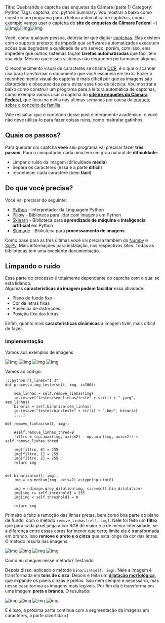Title: Quebrando o captcha das enquetes da Câmara (parte 1)
Category: Python
Tags: captcha, orc, python
Summary:  Vou mostrar a baixo como construir um programa para a leitura automática de captchas, como exemplo vamos usar o captcha do **site de enquetes da Câmara Federal** =) ![img]({filename}/images/cap_vota/base/teste4.jpeg)![img]({filename}/images/cap_vota/sem_linhas/teste4.jpeg)![img]({filename}/images/cap_vota/binarizada/teste4.bmp) 


Você, como qualquer pessoa, detesta ter que digitar [captchas][wiki_captcha]. Elas existem com o suposto pretexto de impedir que softwares automatizados executem ações que degradam a qualidade de um serviço, porém, com isso, eles impedem que outros sistemas façam **tarefas automatizadas** que facilitem sua vida. Mesmo que esses sistemas não degradem performance alguma.

O reconhecimento visual de caracteres se chama [OCR][wiki_ocr], é o que o scanner usa para transformar o documento que você escaneia em texto. Fazer o reconhecimento visual do captcha é mais difícil por que as imagens são distorcidas e obscurecidas para evitar esse tipo de técnica. Vou mostrar a baixo como construir um programa para a leitura automática de captchas, como exemplo vamos usar o captcha do [**site de enquetes da Câmara Federal**][enquetes_camara], que ficou na mídia nas últimas semanas por causa da [enquete sobre o conceito de família][enquete_familia].

Vale ressaltar que o conteúdo desse post é meramente acadêmico, e você não deve utiliza-lo para fazer coisas ruins, como maltratar gatinhos. 

## Quais os passos?

Para quebrar um captcha <del>você</del> seu programa vai precisar fazer **três passos**. Para o computador cada uma tem um grau natural de **dificuldade**:  

* Limpar o ruído da imagem (dificuldade **média**)
* Separa os caracteres (essa é a parte **difícil**)
* reconhecer cada caractere (bem **fácil**)

## Do que você precisa?

Você vai precisar do seguinte:

* [Python][python] - Interpretador da Linguagem Python
* [Pillow][pillow] - Biblioteca para lidar com imagens em Python
* [Sklearn][sklearn] - Biblioteca para **aprendizado de máquina** e **inteligencia artificial** em Python
* [Skimage][skimage] - Biblioteca para **processamento de imagens**

Como base para as três últimas você vai precisa também do [Numpy][numpy] e [SciPy][scipy]. Mais informações para instalação, nos respectivos sites. Todas as bibliotecas tem uma excelente documentação.


## Limpando o ruído

Essa parte do processo é totalmente dependente do captcha com o qual se esta lidando.  
Algumas **características da imagem podem facilitar** essa atividade:

* Plano de fundo fixo
* Cor da letras fixas
* Ausência de distorções
* Posição fixa das letras

Enfim, quanto mais **características dinâmicas** a imagem tiver, mais difícil de fazer.


### Implementação

Vamos aos exemplos de imagens:

![img]({filename}/images/cap_vota/base/teste1.jpeg)
![img]({filename}/images/cap_vota/base/teste2.jpeg)
![img]({filename}/images/cap_vota/base/teste3.jpeg)
![img]({filename}/images/cap_vota/base/teste4.jpeg)

Vamos ao código:

    :::python hl_lines="1 3" 
    def processa_img_teste(self, img, i=100):

        sem_linhas = self.remove_linhas(img)
        io.imsave("testes/sem_linhas/teste" + str(i) + ".jpeg", sem_linhas)
        binaria = self.binariza(sem_linhas)
        io.imsave("testes/bin/teste" + str(i) + ".bmp", binaria)
        [...]
    
    def remove_linhas(self, img):

        #self.remove_linhas_thred=9
        filtro = (np.amax(img, axis=2) - np.amin(img, axis=2)) < self.remove_linhas_thred

        img[filtro, 0] = 255
        img[filtro, 1] = 255
        img[filtro, 2] = 255
        return img


    def binariza(self, img):
        img = np.median(img, axis=2).astype(np.uint8)

        img = ndimage.grey_dilation(img, size=self.bin_dilatation)
        img[img >= self.threshold] = 255
        img[img < self.threshold] = 0

        return img

Primeiro é feito a remoção das linhas pretas, bem como boa parte do plano de fundo, com o método `remove_linhas(self, img)`. Nele foi feito um **filtro** que para cada pixel pega a cor RGB de maior e a de menor intensidade, se a diferença entre essas cores for menor que certo limite ela é transformada em branco. Isso **remove o preto e o cinza** que esta longe da cor das letras. O método  resulta nas imagens:

![img]({filename}/images/cap_vota/sem_linhas/teste1.jpeg)
![img]({filename}/images/cap_vota/sem_linhas/teste2.jpeg)
![img]({filename}/images/cap_vota/sem_linhas/teste3.jpeg)
![img]({filename}/images/cap_vota/sem_linhas/teste4.jpeg)

Como eu cheguei nesse método? Testando.


Depois disso, aplicado o método `binariza(self, img)`. Nele a imagem é transformada em **tons de cinza**. Depois é feita um [**dilatação morfológica**][dilatacao], que expande os pixels cinzas e pretos. Isso nem sempre é necessário, mas nesse caso tornou as imagens mais legíveis. Por fim ela é transforma em uma imagem **preta e branca**. O resultado:

![img]({filename}/images/cap_vota/binarizada/teste1.bmp)
![img]({filename}/images/cap_vota/binarizada/teste2.bmp)
![img]({filename}/images/cap_vota/binarizada/teste3.bmp)
![img]({filename}/images/cap_vota/binarizada/teste4.bmp)    

E é isso, a próxima parte continua com a segmentação da imagens em caracteres, a parte divertida =)



[wiki_captcha]: http://www.wikiwand.com/pt/CAPTCHA
[wiki_ocr]: http://www.wikiwand.com/pt/Reconhecimento_%C3%B3tico_de_caracteres
[enquete_familia]: http://www2.camara.leg.br/agencia-app/votarEnquete/enquete/101CE64E-8EC3-436C-BB4A-457EBC94DF4E
[enquetes_camara]: http://www2.camara.leg.br/agencia-app/listaEnquete
[python]: https://www.python.org/
[sklearn]: http://scikit-learn.org
[skimage]: http://scikit-image.org
[pillow]: http://python-pillow.github.io/
[numpy]: http://www.numpy.org/
[scipy]: http://www.scipy.org/
[dilatacao]: http://www.wikiwand.com/en/Dilation_(morphology)
